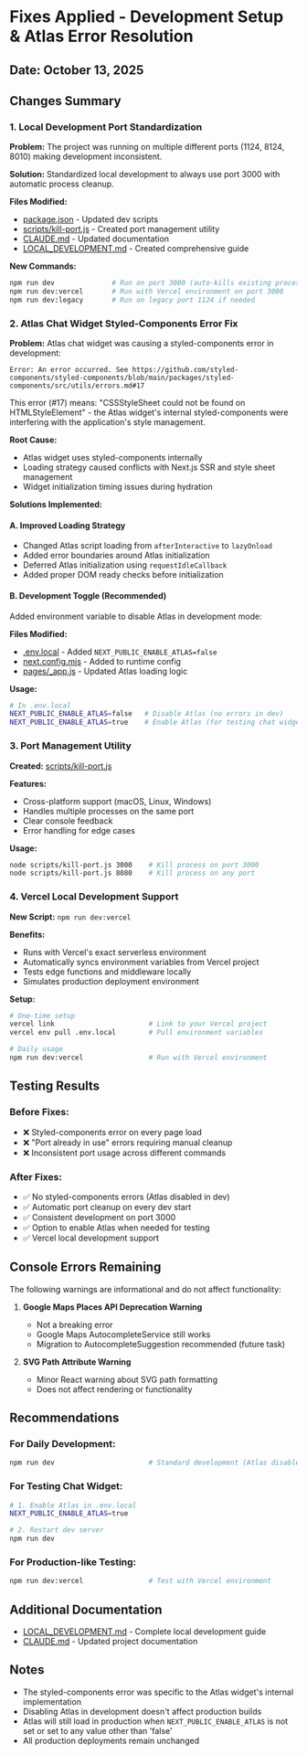 # Fixes Applied - Development Setup & Atlas Error Resolution

## Date: October 13, 2025

## Changes Summary

### 1. Local Development Port Standardization

**Problem:** The project was running on multiple different ports (1124, 8124, 8010) making development inconsistent.

**Solution:** Standardized local development to always use port 3000 with automatic process cleanup.

**Files Modified:**
- [package.json](package.json) - Updated dev scripts
- [scripts/kill-port.js](scripts/kill-port.js) - Created port management utility
- [CLAUDE.md](CLAUDE.md) - Updated documentation
- [LOCAL_DEVELOPMENT.md](LOCAL_DEVELOPMENT.md) - Created comprehensive guide

**New Commands:**
```bash
npm run dev              # Run on port 3000 (auto-kills existing process)
npm run dev:vercel       # Run with Vercel environment on port 3000
npm run dev:legacy       # Run on legacy port 1124 if needed
```

### 2. Atlas Chat Widget Styled-Components Error Fix

**Problem:** Atlas chat widget was causing a styled-components error in development:
```
Error: An error occurred. See https://github.com/styled-components/styled-components/blob/main/packages/styled-components/src/utils/errors.md#17
```

This error (#17) means: "CSSStyleSheet could not be found on HTMLStyleElement" - the Atlas widget's internal styled-components were interfering with the application's style management.

**Root Cause:**
- Atlas widget uses styled-components internally
- Loading strategy caused conflicts with Next.js SSR and style sheet management
- Widget initialization timing issues during hydration

**Solutions Implemented:**

#### A. Improved Loading Strategy
- Changed Atlas script loading from `afterInteractive` to `lazyOnload`
- Added error boundaries around Atlas initialization
- Deferred Atlas initialization using `requestIdleCallback`
- Added proper DOM ready checks before initialization

#### B. Development Toggle (Recommended)
Added environment variable to disable Atlas in development mode:

**Files Modified:**
- [.env.local](.env.local) - Added `NEXT_PUBLIC_ENABLE_ATLAS=false`
- [next.config.mjs](next.config.mjs) - Added to runtime config
- [pages/_app.js](pages/_app.js) - Updated Atlas loading logic

**Usage:**
```bash
# In .env.local
NEXT_PUBLIC_ENABLE_ATLAS=false   # Disable Atlas (no errors in dev)
NEXT_PUBLIC_ENABLE_ATLAS=true    # Enable Atlas (for testing chat widget)
```

### 3. Port Management Utility

**Created:** [scripts/kill-port.js](scripts/kill-port.js)

**Features:**
- Cross-platform support (macOS, Linux, Windows)
- Handles multiple processes on the same port
- Clear console feedback
- Error handling for edge cases

**Usage:**
```bash
node scripts/kill-port.js 3000    # Kill process on port 3000
node scripts/kill-port.js 8080    # Kill process on any port
```

### 4. Vercel Local Development Support

**New Script:** `npm run dev:vercel`

**Benefits:**
- Runs with Vercel's exact serverless environment
- Automatically syncs environment variables from Vercel project
- Tests edge functions and middleware locally
- Simulates production deployment environment

**Setup:**
```bash
# One-time setup
vercel link                       # Link to your Vercel project
vercel env pull .env.local        # Pull environment variables

# Daily usage
npm run dev:vercel                # Run with Vercel environment
```

## Testing Results

### Before Fixes:
- ❌ Styled-components error on every page load
- ❌ "Port already in use" errors requiring manual cleanup
- ❌ Inconsistent port usage across different commands

### After Fixes:
- ✅ No styled-components errors (Atlas disabled in dev)
- ✅ Automatic port cleanup on every dev start
- ✅ Consistent development on port 3000
- ✅ Option to enable Atlas when needed for testing
- ✅ Vercel local development support

## Console Errors Remaining

The following warnings are informational and do not affect functionality:

1. **Google Maps Places API Deprecation Warning**
   - Not a breaking error
   - Google Maps AutocompleteService still works
   - Migration to AutocompleteSuggestion recommended (future task)

2. **SVG Path Attribute Warning**
   - Minor React warning about SVG path formatting
   - Does not affect rendering or functionality

## Recommendations

### For Daily Development:
```bash
npm run dev                       # Standard development (Atlas disabled)
```

### For Testing Chat Widget:
```bash
# 1. Enable Atlas in .env.local
NEXT_PUBLIC_ENABLE_ATLAS=true

# 2. Restart dev server
npm run dev
```

### For Production-like Testing:
```bash
npm run dev:vercel                # Test with Vercel environment
```

## Additional Documentation

- [LOCAL_DEVELOPMENT.md](./LOCAL_DEVELOPMENT.md) - Complete local development guide
- [CLAUDE.md](./CLAUDE.md) - Updated project documentation

## Notes

- The styled-components error was specific to the Atlas widget's internal implementation
- Disabling Atlas in development doesn't affect production builds
- Atlas will still load in production when `NEXT_PUBLIC_ENABLE_ATLAS` is not set or set to any value other than 'false'
- All production deployments remain unchanged
